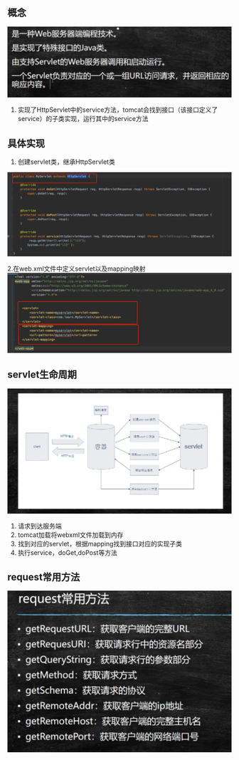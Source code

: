 ## 概念

![title](https://raw.githubusercontent.com/zhouyubiu/gitnotes_images/master/gitnote/2020/06/25/1593093846244-1593093846275.png)

1. 实现了HttpServlet中的service方法，tomcat会找到接口（该接口定义了service）的子类实现，运行其中的service方法


## 具体实现
1. 创建servlet类，继承HttpServlet类

![title](https://raw.githubusercontent.com/zhouyubiu/gitnotes_images/master/gitnote/2020/06/25/1593094130996-1593094130998.png)

2.在web.xml文件中定义servlet以及mapping映射
![title](https://raw.githubusercontent.com/zhouyubiu/gitnotes_images/master/gitnote/2020/06/25/1593094247592-1593094247594.png)


## servlet生命周期

![title](https://raw.githubusercontent.com/zhouyubiu/gitnotes_images/master/gitnote/2020/06/25/1593097649798-1593097649803.png)

1. 请求到达服务端
2. tomcat加载将webxml文件加载到内存
3. 找到对应的servlet，根据mapping找到接口对应的实现子类
4. 执行service，doGet,doPost等方法 


## request常用方法


![title](https://raw.githubusercontent.com/zhouyubiu/gitnotes_images/master/gitnote/2020/06/26/1593154983714-1593154983753.png)
